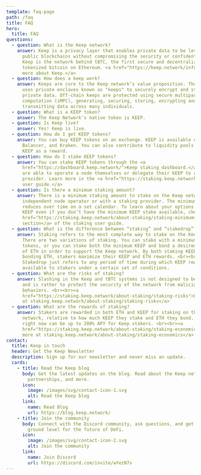 ```yaml
---
template: faq-page
path: /faq
title: FAQ
hero:
  title: FAQ
questions:
  - question: What is the Keep network?
    answer: Keep is a privacy layer that enables private data to be leveraged on
      public blockchains without compromising the security or confidentiality.
      Keep is the network behind tBTC, the first secure and decentralized
      tokenized bitcoin on Ethereum. <a href="https://keep.network/info">Learn
      more about Keep.</a>
  - question: How does a keep work?
    answer: Keeps are core to the Keep network’s value proposition. The Keep network
      uses private enclaves known as "keeps" to securely encrypt and store
      private data. Off-chain keeps are protected using secure multiparty
      computation (sMPC), generating, securing, storing, encrypting and
      transmitting data across many individuals.
  - question: What is a KEEP token?
    answer: The Keep Network's native token is KEEP.
  - question: Is Keep live?
    answer: Yes! Keep is live.
  - question: How do I get KEEP tokens?
    answer: You can buy KEEP tokens on an exchange. KEEP is available on Uniswap,
      Balancer, and Kraken. You can also contribute to liquidity pools and earn
      KEEP as a reward.
  - question: How do I stake KEEP tokens?
    answer: You can stake KEEP tokens through the <a
      href="https://dashboard.keep.network/">Keep staking dashboard.</a> Stakers
      are able to operate a node themselves or delegate their KEEP to a staking
      provider. Learn more in the <a href="https://staking.keep.network">staking
      user guide.</a>
  - question: Is there a minimum staking amount?
    answer: There is a minimum staking amount to stake on the Keep network as an
      independent node operator or with a staking provider. The minimum stake
      reduces over time on a set calendar. To learn about your options to earn
      KEEP even if you don’t have the minimum KEEP stake available, check out <a
      href="https://staking.keep.network/about-staking/staking-minimums">this
      section</a> of the staking user guide.
  - question: What is the difference between “staking” and “stakedrop”?
    answer: Staking refers to the most complete way to stake on the Keep network.
      There are two variations of staking. You can stake with a minimum of KEEP
      tokens, or you can stake both the minimum KEEP and bond a desired amount
      of ETH in order to support the Keep network. By both staking KEEP and
      bonding ETH, stakers maximize their KEEP and ETH rewards. <br><br>
      Stakedrop just refers to any period of time during which KEEP rewards are
      available to stakers under a certain set of conditions.
  - question: What are the risks of staking?
    answer: Slashing in the Keep and tBTC systems is not designed to be punitive,
      and is rather to protect the security of the network from malicious
      behaviors. <br><br><a
      href="https://staking.keep.network/about-staking/staking-risks">Learn more
      at staking.keep.network/about-staking/staking-risks</a>
  - question: What are the rewards of staking?
    answer: Stakers are rewarded in both ETH and KEEP for staking on the Keep
      network, relative to how much KEEP they stake and ETH they bond. Rewards
      right now can be up to 200% APY for Keep stakers. <br><br><a
      href="https://staking.keep.network/about-staking/staking-economics">Learn
      more at staking.keep.network/about-staking/staking-economics</a>
contact:
  title: Keep in touch
  header: Get the Keep Newsletter
  description: Sign up for our newsletter and never miss an update.
  cards:
    - title: Read the Keep blog
      body: Get the latest updates on the blog. Read about the Keep network, tBTC,
        partnerships, and more.
      icon:
        image: /images/svg/contact-icon-1.svg
        alt: Read the Keep blog
      link:
        name: Read Blog
        url: https://blog.keep.network/
    - title: Join the community
      body: Connect with the Discord community, ask questions, and get in on the
        ground level for the future of DeFi.
      icon:
        image: /images/svg/contact-icon-2.svg
        alt: Join the community
      link:
        name: Join Discord
        url: https://discord.com/invite/wYezN7v
---
```

